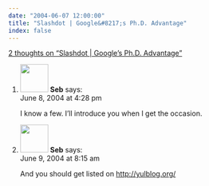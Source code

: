 ```yaml
---
date: "2004-06-07 12:00:00"
title: "Slashdot | Google&#8217;s Ph.D. Advantage"
index: false
---
```


[2 thoughts on &ldquo;Slashdot | Google&#8217;s Ph.D. Advantage&rdquo;](/lemire/blog/2004/06-07-slashdot-googles-phd-advantage)

<ol class="comment-list">
<li id="comment-38" class="comment even thread-even depth-1">
<div class="comment-author vcard">
<img alt src="https://secure.gravatar.com/avatar/?s=56&#038;d=mm&#038;r=g" srcset="https://secure.gravatar.com/avatar/?s=112&#038;d=mm&#038;r=g 2x" class="avatar avatar-56 photo avatar-default" height="56" width="56" decoding="async" /> <b class="fn">Seb</b> <span class="says">says:</span> </div>
<div class="comment-metadata"><time datetime="2004-06-08T16:28:29+00:00">June 8, 2004 at 4:28 pm</time></a> </div>
<div class="comment-content">
<p>I know a few. I&rsquo;ll introduce you when I get the occasion.</p>
</div>
</li>
<li id="comment-39" class="comment odd alt thread-odd thread-alt depth-1">
<div class="comment-author vcard">
<img alt src="https://secure.gravatar.com/avatar/?s=56&#038;d=mm&#038;r=g" srcset="https://secure.gravatar.com/avatar/?s=112&#038;d=mm&#038;r=g 2x" class="avatar avatar-56 photo avatar-default" height="56" width="56" decoding="async" /> <b class="fn">Seb</b> <span class="says">says:</span> </div>
<div class="comment-metadata"><time datetime="2004-06-09T08:15:54+00:00">June 9, 2004 at 8:15 am</time></a> </div>
<div class="comment-content">
<p>And you should get listed on <a href="http://yulblog.org/" rel="nofollow ugc">http://yulblog.org/</a></p>
</div>
</li>
</ol>

